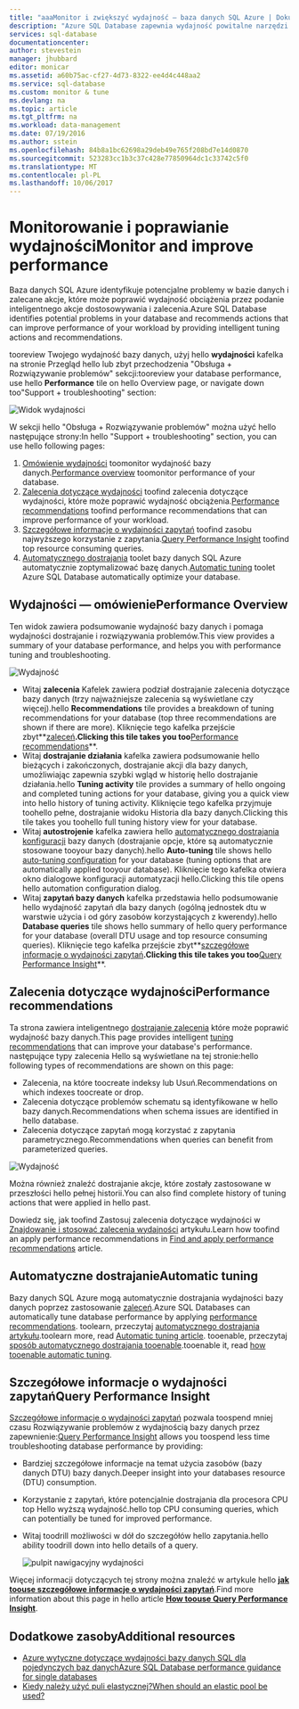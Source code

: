 ```yaml
---
title: "aaaMonitor i zwiększyć wydajność — baza danych SQL Azure | Dokumentacja firmy Microsoft"
description: "Azure SQL Database zapewnia wydajność powitalne narzędzi toohelp identyfikacji obszarów, które może poprawić wydajność kwerend bieżącej."
services: sql-database
documentationcenter: 
author: stevestein
manager: jhubbard
editor: monicar
ms.assetid: a60b75ac-cf27-4d73-8322-ee4d4c448aa2
ms.service: sql-database
ms.custom: monitor & tune
ms.devlang: na
ms.topic: article
ms.tgt_pltfrm: na
ms.workload: data-management
ms.date: 07/19/2016
ms.author: sstein
ms.openlocfilehash: 84b8a1bc62698a29deb49e765f208bd7e14d0870
ms.sourcegitcommit: 523283cc1b3c37c428e77850964dc1c33742c5f0
ms.translationtype: MT
ms.contentlocale: pl-PL
ms.lasthandoff: 10/06/2017
---
```

# <a name="monitor-and-improve-performance"></a><span data-ttu-id="4f37e-103">Monitorowanie i poprawianie wydajności</span><span class="sxs-lookup"><span data-stu-id="4f37e-103">Monitor and improve performance</span></span>
<span data-ttu-id="4f37e-104">Baza danych SQL Azure identyfikuje potencjalne problemy w bazie danych i zalecane akcje, które może poprawić wydajność obciążenia przez podanie inteligentnego akcje dostosowywania i zalecenia.</span><span class="sxs-lookup"><span data-stu-id="4f37e-104">Azure SQL Database identifies potential problems in your database and recommends actions that can improve performance of your workload by providing intelligent tuning actions and recommendations.</span></span>

<span data-ttu-id="4f37e-105">tooreview Twojego wydajność bazy danych, użyj hello **wydajności** kafelka na stronie Przegląd hello lub zbyt przechodzenia "Obsługa + Rozwiązywanie problemów" sekcji:</span><span class="sxs-lookup"><span data-stu-id="4f37e-105">tooreview your database performance, use hello **Performance** tile on hello Overview page, or navigate down too"Support + troubleshooting" section:</span></span>

   ![Widok wydajności](./media/sql-database-performance/entries.png)

<span data-ttu-id="4f37e-107">W sekcji hello "Obsługa + Rozwiązywanie problemów" można użyć hello następujące strony:</span><span class="sxs-lookup"><span data-stu-id="4f37e-107">In hello "Support + troubleshooting" section, you can use hello following pages:</span></span>


1. <span data-ttu-id="4f37e-108">[Omówienie wydajności](#performance-overview) toomonitor wydajność bazy danych.</span><span class="sxs-lookup"><span data-stu-id="4f37e-108">[Performance overview](#performance-overview) toomonitor performance of your database.</span></span> 
2. <span data-ttu-id="4f37e-109">[Zalecenia dotyczące wydajności](#performance-recommendations) toofind zalecenia dotyczące wydajności, które może poprawić wydajność obciążenia.</span><span class="sxs-lookup"><span data-stu-id="4f37e-109">[Performance recommendations](#performance-recommendations) toofind performance recommendations that can improve performance of your workload.</span></span>
3. <span data-ttu-id="4f37e-110">[Szczegółowe informacje o wydajności zapytań](#query-performance-insight) toofind zasobu najwyższego korzystanie z zapytania.</span><span class="sxs-lookup"><span data-stu-id="4f37e-110">[Query Performance Insight](#query-performance-insight) toofind top resource consuming queries.</span></span>
4. <span data-ttu-id="4f37e-111">[Automatycznego dostrajania](#automatic-tuning) toolet bazy danych SQL Azure automatycznie zoptymalizować bazę danych.</span><span class="sxs-lookup"><span data-stu-id="4f37e-111">[Automatic tuning](#automatic-tuning) toolet Azure SQL Database automatically optimize your database.</span></span>

## <a name="performance-overview"></a><span data-ttu-id="4f37e-112">Wydajności — omówienie</span><span class="sxs-lookup"><span data-stu-id="4f37e-112">Performance Overview</span></span>
<span data-ttu-id="4f37e-113">Ten widok zawiera podsumowanie wydajność bazy danych i pomaga wydajności dostrajanie i rozwiązywania problemów.</span><span class="sxs-lookup"><span data-stu-id="4f37e-113">This view provides a summary of your database performance, and helps you with performance tuning and troubleshooting.</span></span> 

![Wydajność](./media/sql-database-performance/performance.png)

* <span data-ttu-id="4f37e-115">Witaj **zalecenia** Kafelek zawiera podział dostrajanie zalecenia dotyczące bazy danych (trzy najważniejsze zalecenia są wyświetlane czy więcej).</span><span class="sxs-lookup"><span data-stu-id="4f37e-115">hello **Recommendations** tile provides a breakdown of tuning recommendations for your database (top three recommendations are shown if there are more).</span></span> <span data-ttu-id="4f37e-116">Kliknięcie tego kafelka przejście zbyt**[zaleceń](#performance-recommendations)**.</span><span class="sxs-lookup"><span data-stu-id="4f37e-116">Clicking this tile takes you too**[Performance recommendations](#performance-recommendations)**.</span></span> 
* <span data-ttu-id="4f37e-117">Witaj **dostrajanie działania** kafelka zawiera podsumowanie hello bieżących i zakończonych, dostrajanie akcji dla bazy danych, umożliwiając zapewnia szybki wgląd w historię hello dostrajanie działania.</span><span class="sxs-lookup"><span data-stu-id="4f37e-117">hello **Tuning activity** tile provides a summary of hello ongoing and completed tuning actions for your database, giving you a quick view into hello history of tuning activity.</span></span> <span data-ttu-id="4f37e-118">Kliknięcie tego kafelka przyjmuje toohello pełne, dostrajanie widoku Historia dla bazy danych.</span><span class="sxs-lookup"><span data-stu-id="4f37e-118">Clicking this tile takes you toohello full tuning history view for your database.</span></span>
* <span data-ttu-id="4f37e-119">Witaj **autostrojenie** kafelka zawiera hello [automatycznego dostrajania konfiguracji](sql-database-automatic-tuning-enable.md) bazy danych (dostrajanie opcje, które są automatycznie stosowane tooyour bazy danych).</span><span class="sxs-lookup"><span data-stu-id="4f37e-119">hello **Auto-tuning** tile shows hello [auto-tuning configuration](sql-database-automatic-tuning-enable.md) for your database (tuning options that are automatically applied tooyour database).</span></span> <span data-ttu-id="4f37e-120">Kliknięcie tego kafelka otwiera okno dialogowe konfiguracji automatyzacji hello.</span><span class="sxs-lookup"><span data-stu-id="4f37e-120">Clicking this tile opens hello automation configuration dialog.</span></span>
* <span data-ttu-id="4f37e-121">Witaj **zapytań bazy danych** kafelka przedstawia hello podsumowanie hello wydajność zapytań dla bazy danych (ogólną jednostek dtu w warstwie użycia i od góry zasobów korzystających z kwerendy).</span><span class="sxs-lookup"><span data-stu-id="4f37e-121">hello **Database queries** tile shows hello summary of hello query performance for your database (overall DTU usage and top resource consuming queries).</span></span> <span data-ttu-id="4f37e-122">Kliknięcie tego kafelka przejście zbyt**[szczegółowe informacje o wydajności zapytań](#query-performance-insight)**.</span><span class="sxs-lookup"><span data-stu-id="4f37e-122">Clicking this tile takes you too**[Query Performance Insight](#query-performance-insight)**.</span></span>

## <a name="performance-recommendations"></a><span data-ttu-id="4f37e-123">Zalecenia dotyczące wydajności</span><span class="sxs-lookup"><span data-stu-id="4f37e-123">Performance recommendations</span></span>
<span data-ttu-id="4f37e-124">Ta strona zawiera inteligentnego [dostrajanie zalecenia](sql-database-advisor.md) które może poprawić wydajność bazy danych.</span><span class="sxs-lookup"><span data-stu-id="4f37e-124">This page provides intelligent [tuning recommendations](sql-database-advisor.md) that can improve your database's performance.</span></span> <span data-ttu-id="4f37e-125">następujące typy zalecenia Hello są wyświetlane na tej stronie:</span><span class="sxs-lookup"><span data-stu-id="4f37e-125">hello following types of recommendations are shown on this page:</span></span>

* <span data-ttu-id="4f37e-126">Zalecenia, na które toocreate indeksy lub Usuń.</span><span class="sxs-lookup"><span data-stu-id="4f37e-126">Recommendations on which indexes toocreate or drop.</span></span>
* <span data-ttu-id="4f37e-127">Zalecenia dotyczące problemów schematu są identyfikowane w hello bazy danych.</span><span class="sxs-lookup"><span data-stu-id="4f37e-127">Recommendations when schema issues are identified in hello database.</span></span>
* <span data-ttu-id="4f37e-128">Zalecenia dotyczące zapytań mogą korzystać z zapytania parametrycznego.</span><span class="sxs-lookup"><span data-stu-id="4f37e-128">Recommendations when queries can benefit from parameterized queries.</span></span>

![Wydajność](./media/sql-database-performance/recommendations.png)

<span data-ttu-id="4f37e-130">Można również znaleźć dostrajanie akcje, które zostały zastosowane w przeszłości hello pełnej historii.</span><span class="sxs-lookup"><span data-stu-id="4f37e-130">You can also find complete history of tuning actions that were applied in hello past.</span></span>

<span data-ttu-id="4f37e-131">Dowiedz się, jak toofind Zastosuj zalecenia dotyczące wydajności w [Znajdowanie i stosować zalecenia wydajności](sql-database-advisor-portal.md) artykułu.</span><span class="sxs-lookup"><span data-stu-id="4f37e-131">Learn how toofind an apply performance recommendations in [Find and apply performance recommendations](sql-database-advisor-portal.md) article.</span></span>

## <a name="automatic-tuning"></a><span data-ttu-id="4f37e-132">Automatyczne dostrajanie</span><span class="sxs-lookup"><span data-stu-id="4f37e-132">Automatic tuning</span></span>
<span data-ttu-id="4f37e-133">Bazy danych SQL Azure mogą automatycznie dostrajania wydajności bazy danych poprzez zastosowanie [zaleceń](sql-database-advisor.md).</span><span class="sxs-lookup"><span data-stu-id="4f37e-133">Azure SQL Databases can automatically tune database performance by applying [performance recommendations](sql-database-advisor.md).</span></span> <span data-ttu-id="4f37e-134">toolearn, przeczytaj [automatycznego dostrajania artykułu](sql-database-automatic-tuning.md).</span><span class="sxs-lookup"><span data-stu-id="4f37e-134">toolearn more, read [Automatic tuning article](sql-database-automatic-tuning.md).</span></span> <span data-ttu-id="4f37e-135">tooenable, przeczytaj [sposób automatycznego dostrajania tooenable](sql-database-automatic-tuning-enable.md).</span><span class="sxs-lookup"><span data-stu-id="4f37e-135">tooenable it, read [how tooenable automatic tuning](sql-database-automatic-tuning-enable.md).</span></span>

## <a name="query-performance-insight"></a><span data-ttu-id="4f37e-136">Szczegółowe informacje o wydajności zapytań</span><span class="sxs-lookup"><span data-stu-id="4f37e-136">Query Performance Insight</span></span>
<span data-ttu-id="4f37e-137">[Szczegółowe informacje o wydajności zapytań](sql-database-query-performance.md) pozwala toospend mniej czasu Rozwiązywanie problemów z wydajnością bazy danych przez zapewnienie:</span><span class="sxs-lookup"><span data-stu-id="4f37e-137">[Query Performance Insight](sql-database-query-performance.md) allows you toospend less time troubleshooting database performance by providing:</span></span>

* <span data-ttu-id="4f37e-138">Bardziej szczegółowe informacje na temat użycia zasobów (bazy danych DTU) bazy danych.</span><span class="sxs-lookup"><span data-stu-id="4f37e-138">Deeper insight into your databases resource (DTU) consumption.</span></span> 
* <span data-ttu-id="4f37e-139">Korzystanie z zapytań, które potencjalnie dostrajania dla procesora CPU top Hello wyższą wydajność.</span><span class="sxs-lookup"><span data-stu-id="4f37e-139">hello top CPU consuming queries, which can potentially be tuned for improved performance.</span></span> 
* <span data-ttu-id="4f37e-140">Witaj toodrill możliwości w dół do szczegółów hello zapytania.</span><span class="sxs-lookup"><span data-stu-id="4f37e-140">hello ability toodrill down into hello details of a query.</span></span> 

  ![pulpit nawigacyjny wydajności](./media/sql-database-query-performance/performance.png)

<span data-ttu-id="4f37e-142">Więcej informacji dotyczących tej strony można znaleźć w artykule hello  **[jak toouse szczegółowe informacje o wydajności zapytań](sql-database-query-performance.md)**.</span><span class="sxs-lookup"><span data-stu-id="4f37e-142">Find more information about this page in hello article **[How toouse Query Performance Insight](sql-database-query-performance.md)**.</span></span>

## <a name="additional-resources"></a><span data-ttu-id="4f37e-143">Dodatkowe zasoby</span><span class="sxs-lookup"><span data-stu-id="4f37e-143">Additional resources</span></span>
* [<span data-ttu-id="4f37e-144">Azure wytyczne dotyczące wydajności bazy danych SQL dla pojedynczych baz danych</span><span class="sxs-lookup"><span data-stu-id="4f37e-144">Azure SQL Database performance guidance for single databases</span></span>](sql-database-performance-guidance.md)
* [<span data-ttu-id="4f37e-145">Kiedy należy użyć puli elastycznej?</span><span class="sxs-lookup"><span data-stu-id="4f37e-145">When should an elastic pool be used?</span></span>](sql-database-elastic-pool-guidance.md)

